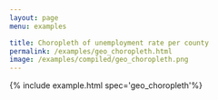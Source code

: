 ```yaml
---
layout: page
menu: examples

title: Choropleth of unemployment rate per county
permalink: /examples/geo_choropleth.html
image: /examples/compiled/geo_choropleth.png
---
```




{% include example.html spec='geo_choropleth'%}
